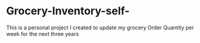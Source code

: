 # Grocery-Inventory-self-
This is a personal project I created to update my grocery Order Quantity per week for the next three years
